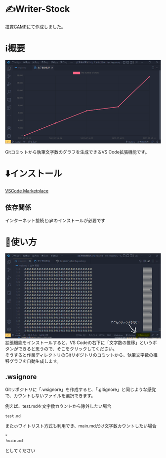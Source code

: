 # ✍Writer-Stock
[技育CAMP](https://talent.supporterz.jp/geekcamp/)にて作成しました。  

# ℹ️概要
![img1](LT/img3.png)

Gitコミットから執筆文字数のグラフを生成できるVS Code拡張機能です。

# ⬇️インストール
[VSCode Marketplace](https://marketplace.visualstudio.com/items?itemName=PenguinCabinet.writer-stock)

## 依存関係
インターネット接続とgitのインストールが必要です

# 📒使い方
![img2](LT/img7.5.png)
拡張機能をインストールすると、VS Codeの右下に「文字数の推移」というボタンができると思うので、そこをクリックしてください。   
そうすると作業ディレクトリのGitリポジトリのコミットから、執筆文字数の推移グラフを自動生成します。

## .wsignore
Gitリポジトリに「.wsignore」を作成すると、「.gitignore」と同じような感覚で、カウントしないファイルを選択できます。   
   
例えば、test.mdを文字数カウントから除外したい場合
```text:.wsignore
test.md
```

またホワイトリスト方式も利用でき、main.mdだけ文字数カウントしたい場合
```text:.wsignore
*
!main.md
```
としてください

